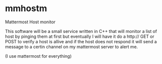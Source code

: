 # mmhostm
Mattermost Host monitor

This software will be a small service written in C++ that will monitor a list of host by pinging them at first but eventually
I will have it do a http:// GET or POST to verify a host is allive and if the host does not respond it will send a message
to a certin channel on my mattermost server to alert me.

(I use mattermost for everything)

